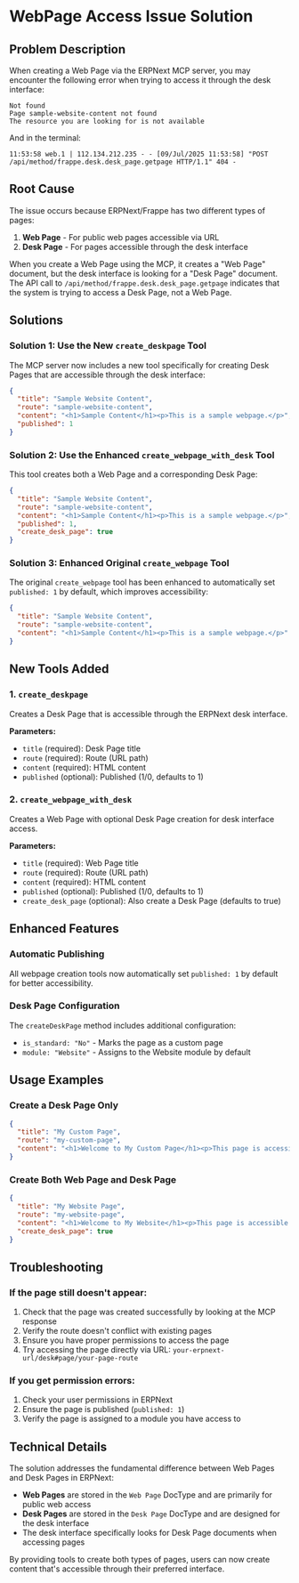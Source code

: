# WebPage Access Issue Solution

## Problem Description

When creating a Web Page via the ERPNext MCP server, you may encounter the following error when trying to access it through the desk interface:

```
Not found
Page sample-website-content not found
The resource you are looking for is not available
```

And in the terminal:
```
11:53:58 web.1 | 112.134.212.235 - - [09/Jul/2025 11:53:58] "POST /api/method/frappe.desk.desk_page.getpage HTTP/1.1" 404 -
```

## Root Cause

The issue occurs because ERPNext/Frappe has two different types of pages:

1. **Web Page** - For public web pages accessible via URL
2. **Desk Page** - For pages accessible through the desk interface

When you create a Web Page using the MCP, it creates a "Web Page" document, but the desk interface is looking for a "Desk Page" document. The API call to `/api/method/frappe.desk.desk_page.getpage` indicates that the system is trying to access a Desk Page, not a Web Page.

## Solutions

### Solution 1: Use the New `create_deskpage` Tool

The MCP server now includes a new tool specifically for creating Desk Pages that are accessible through the desk interface:

```json
{
  "title": "Sample Website Content",
  "route": "sample-website-content",
  "content": "<h1>Sample Content</h1><p>This is a sample webpage.</p>",
  "published": 1
}
```

### Solution 2: Use the Enhanced `create_webpage_with_desk` Tool

This tool creates both a Web Page and a corresponding Desk Page:

```json
{
  "title": "Sample Website Content",
  "route": "sample-website-content", 
  "content": "<h1>Sample Content</h1><p>This is a sample webpage.</p>",
  "published": 1,
  "create_desk_page": true
}
```

### Solution 3: Enhanced Original `create_webpage` Tool

The original `create_webpage` tool has been enhanced to automatically set `published: 1` by default, which improves accessibility:

```json
{
  "title": "Sample Website Content",
  "route": "sample-website-content",
  "content": "<h1>Sample Content</h1><p>This is a sample webpage.</p>"
}
```

## New Tools Added

### 1. `create_deskpage`
Creates a Desk Page that is accessible through the ERPNext desk interface.

**Parameters:**
- `title` (required): Desk Page title
- `route` (required): Route (URL path)
- `content` (required): HTML content
- `published` (optional): Published (1/0, defaults to 1)

### 2. `create_webpage_with_desk`
Creates a Web Page with optional Desk Page creation for desk interface access.

**Parameters:**
- `title` (required): Web Page title
- `route` (required): Route (URL path)
- `content` (required): HTML content
- `published` (optional): Published (1/0, defaults to 1)
- `create_desk_page` (optional): Also create a Desk Page (defaults to true)

## Enhanced Features

### Automatic Publishing
All webpage creation tools now automatically set `published: 1` by default for better accessibility.

### Desk Page Configuration
The `createDeskPage` method includes additional configuration:
- `is_standard: "No"` - Marks the page as a custom page
- `module: "Website"` - Assigns to the Website module by default

## Usage Examples

### Create a Desk Page Only
```json
{
  "title": "My Custom Page",
  "route": "my-custom-page",
  "content": "<h1>Welcome to My Custom Page</h1><p>This page is accessible through the desk interface.</p>"
}
```

### Create Both Web Page and Desk Page
```json
{
  "title": "My Website Page",
  "route": "my-website-page",
  "content": "<h1>Welcome to My Website</h1><p>This page is accessible both publicly and through the desk.</p>",
  "create_desk_page": true
}
```

## Troubleshooting

### If the page still doesn't appear:
1. Check that the page was created successfully by looking at the MCP response
2. Verify the route doesn't conflict with existing pages
3. Ensure you have proper permissions to access the page
4. Try accessing the page directly via URL: `your-erpnext-url/desk#page/your-page-route`

### If you get permission errors:
1. Check your user permissions in ERPNext
2. Ensure the page is published (`published: 1`)
3. Verify the page is assigned to a module you have access to

## Technical Details

The solution addresses the fundamental difference between Web Pages and Desk Pages in ERPNext:

- **Web Pages** are stored in the `Web Page` DocType and are primarily for public web access
- **Desk Pages** are stored in the `Desk Page` DocType and are designed for the desk interface
- The desk interface specifically looks for Desk Page documents when accessing pages

By providing tools to create both types of pages, users can now create content that's accessible through their preferred interface.